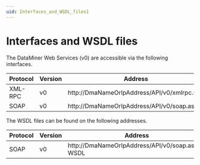 ```yaml
---
uid: Interfaces_and_WSDL_files1
---
```


# Interfaces and WSDL files

The DataMiner Web Services (v0) are accessible via the following interfaces.

| Protocol | Version | Address                                     |
|----------|---------|---------------------------------------------|
| XML-RPC  | v0      | http://DmaNameOrIpAddress/API/v0/xmlrpc.rem |
| SOAP     | v0      | http://DmaNameOrIpAddress/API/v0/soap.asmx  |

The WSDL files can be found on the following addresses.

| Protocol | Version | Address                                         |
|----------|---------|-------------------------------------------------|
| SOAP     | v0      | http://DmaNameOrIpAddress/API/v0/soap.asmx?WSDL |
